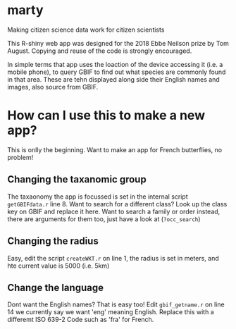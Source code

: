 # marty
Making citizen science data work for citizen scientists

This R-shiny web app was designed for the 2018 Ebbe Neilson prize by Tom August. Copying and reuse of the code is strongly encouraged.

In simple terms that app uses the loaction of the device accessing it (i.e. a mobile phone), to query GBIF to find out what species are commonly found in that area. These are tehn displayed along side their English names and images, also source from GBIF.

# How can I use this to make a new app?

This is onlly the beginning. Want to make an app for French butterflies, no problem!

## Changing the taxanomic group

The taxaonomy the app is focussed is set in the internal script `getGBIFdata.r` line 8. Want to search for a different class? Look up the class key on GBIF and replace it here. Want to search a family or order instead, there are arguments for them too, just have a look at (`?occ_search`)

## Changing the radius

Easy, edit the script `createWKT.r` on line 1, the radius is set in meters, and hte current value is 5000 (i.e. 5km)

## Change the language

Dont want the English names? That is easy too! Edit `gbif_getname.r` on line 14 we currently say we want 'eng' meaning English. Replace this with a differemt ISO 639-2 Code such as 'fra' for French.

